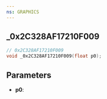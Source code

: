 ```yaml
---
ns: GRAPHICS
---
```

## _0x2C328AF17210F009

```c
// 0x2C328AF17210F009
void _0x2C328AF17210F009(float p0);
```


## Parameters
* **p0**: 

